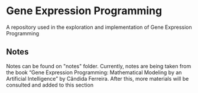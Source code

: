 # Gene Expression Programming

A repository used in the exploration and implementation of Gene Expression Programming

## Notes

Notes can be found on "notes" folder. Currently, notes are being taken from the book “Gene Expression Programming: Mathematical Modeling by an Artificial Intelligence” by Cândida Ferreira. After this, more materials will be consulted and added to this section 
